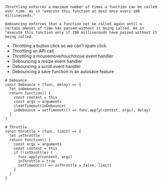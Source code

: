 ```
Throttling enforces a maximum number of times a function can be called over time. As in "execute this function at most once every 100 milliseconds."

Debouncing enforces that a function not be called again until a certain amount of time has passed without it being called. As in "execute this function only if 100 milliseconds have passed without it being called.
```

* Throttling a button click so we can’t spam click
* Throttling an API call
* Throttling a mousemove/touchmove event handler
* Debouncing a resize event handler
* Debouncing a scroll event handler
* Debouncing a save function in an autosave feature

```
# Debounce
const debounce = (func, delay) => {
  let inDebounce
  return function() {
    const context = this
    const args = arguments
    clearTimeout(inDebounce)
    inDebounce = setTimeout(() => func.apply(context, args), delay)
  }
}

```

```
# Throttle
const throttle = (func, limit) => {
  let inThrottle
  return function() {
    const args = arguments
    const context = this
    if (!inThrottle) {
      func.apply(context, args)
      inThrottle = true
      setTimeout(() => inThrottle = false, limit)
    }
  }
}
```